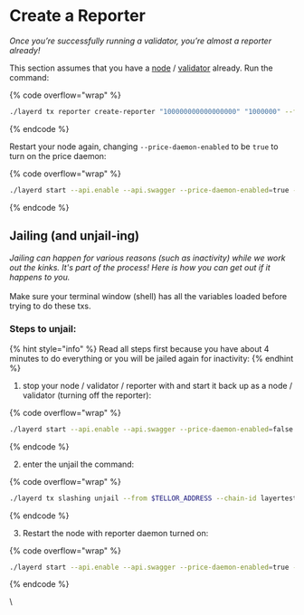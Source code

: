 # Create a Reporter

_Once you’re successfully running a validator, you’re almost a reporter already!_&#x20;

This section assumes that you have a [node](run-a-layer-node/) / [validator](become-a-validator.md) already. Run the command:

{% code overflow="wrap" %}
```bash
./layerd tx reporter create-reporter "100000000000000000" "1000000" --from $ACCOUNT_NAME --chain-id layertest-1 --fees 1000loya
```
{% endcode %}

Restart your node again, changing `--price-daemon-enabled` to be `true` to turn on the price daemon:

{% code overflow="wrap" %}
```bash
./layerd start --api.enable --api.swagger --price-daemon-enabled=true --panic-on-daemon-failure-enabled=false --home $HOME/.layer --key-name $ACCOUNT_NAME
```
{% endcode %}

## Jailing (and unjail-ing)

_Jailing can happen for various reasons (such as inactivity) while we work out the kinks. It's part of the process! Here is how you can get out if it happens to you._ \
\
Make sure your terminal window (shell) has all the variables loaded before trying to do these txs.&#x20;

### Steps to unjail:

{% hint style="info" %}
Read all steps first because you have about 4 minutes to do everything or you will be jailed again for inactivity:
{% endhint %}

1. stop your node / validator / reporter with and start it back up as a node / validator (turning off the reporter):

{% code overflow="wrap" %}
```bash
./layerd start --api.enable --api.swagger --price-daemon-enabled=false --panic-on-daemon-failure-enabled=false --home $HOME/.layer --key-name $ACCOUNT_NAME
```
{% endcode %}

2. enter the unjail the command:

{% code overflow="wrap" %}
```bash
./layerd tx slashing unjail --from $TELLOR_ADDRESS --chain-id layertest-1 --fees 1000loya
```
{% endcode %}

3. Restart the node with reporter daemon turned on:

{% code overflow="wrap" %}
```bash
./layerd start --api.enable --api.swagger --price-daemon-enabled=true --panic-on-daemon-failure-enabled=false --home $HOME/.layer --key-name $ACCOUNT_NAME
```
{% endcode %}

\
